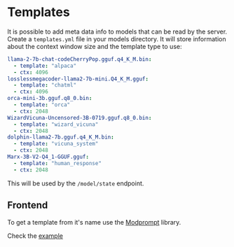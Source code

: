 # Templates

It is possible to add meta data info to models that can be read by the server. Create
a `templates.yml` file in your models directory. It will store information about the
context window size and the template type to use:

```yaml
llama-2-7b-chat-codeCherryPop.gguf.q4_K_M.bin:
  - template: "alpaca"
  - ctx: 4096
losslessmegacoder-llama2-7b-mini.Q4_K_M.gguf:
  - template: "chatml"
  - ctx: 4096
orca-mini-3b.gguf.q8_0.bin:
  - template: "orca"
  - ctx: 2048
WizardVicuna-Uncensored-3B-0719.gguf.q8_0.bin:
  - template: "wizard_vicuna"
  - ctx: 2048
dolphin-llama2-7b.gguf.q4_K_M.bin:
  - template: "vicuna_system"
  - ctx: 2048
Marx-3B-V2-Q4_1-GGUF.gguf:
  - template: "human_response"
  - ctx: 2048
```

This will be used by the `/model/state` endpoint.

## Frontend

To get a template from it's name use the [Modprompt](https://github.com/synw/modprompt) library.

Check the [example](https://github.com/LM4eu/goinfer/tree/main/examples/js/template/template.js)